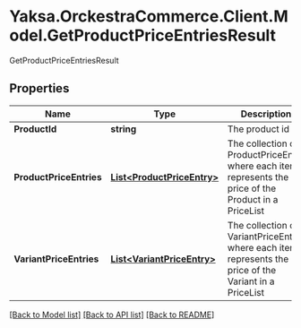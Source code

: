 # Yaksa.OrckestraCommerce.Client.Model.GetProductPriceEntriesResult
GetProductPriceEntriesResult

## Properties

Name | Type | Description | Notes
------------ | ------------- | ------------- | -------------
**ProductId** | **string** | The product id | [optional] 
**ProductPriceEntries** | [**List&lt;ProductPriceEntry&gt;**](ProductPriceEntry.md) | The collection of ProductPriceEntry where each item represents the price of the Product in a PriceList | [optional] 
**VariantPriceEntries** | [**List&lt;VariantPriceEntry&gt;**](VariantPriceEntry.md) | The collection of VariantPriceEntry where each item represents the price of the Variant in a PriceList | [optional] 

[[Back to Model list]](../README.md#documentation-for-models) [[Back to API list]](../README.md#documentation-for-api-endpoints) [[Back to README]](../README.md)


